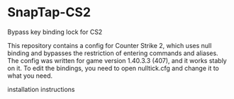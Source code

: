 # SnapTap-CS2
Bypass key binding lock for CS2

This repository contains a config for Counter Strike 2, which uses null binding and bypasses the restriction of entering commands and aliases. 
The config was written for game version 1.40.3.3 (407), and it works stably on it.
To edit the bindings, you need to open nulltick.cfg and change it to what you need.

installation instructions
